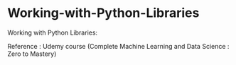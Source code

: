 # Working-with-Python-Libraries

Working with Python Libraries:

Reference : Udemy course (Complete Machine Learning and Data Science : Zero to Mastery)
